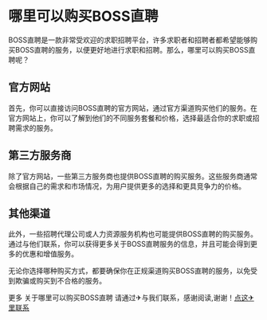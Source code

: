 # 哪里可以购买BOSS直聘

BOSS直聘是一款非常受欢迎的求职招聘平台，许多求职者和招聘者都希望能够购买BOSS直聘的服务，以便更好地进行求职和招聘。那么，哪里可以购买BOSS直聘呢？

## 官方网站

首先，你可以直接访问BOSS直聘的官方网站，通过官方渠道购买他们的服务。在官方网站上，你可以了解到他们的不同服务套餐和价格，选择最适合你的求职或招聘需求的服务。

## 第三方服务商

除了官方网站，一些第三方服务商也提供BOSS直聘的购买服务。这些服务商通常会根据自己的需求和市场情况，为用户提供更多的选择和更具竞争力的价格。

## 其他渠道

此外，一些招聘代理公司或人力资源服务机构也可能提供BOSS直聘的购买服务。通过与他们联系，你可以获得更多关于BOSS直聘服务的信息，并且可能会得到更多的优惠和增值服务。

无论你选择哪种购买方式，都要确保你在正规渠道购买BOSS直聘的服务，以免受到欺骗或购买到不合格的服务。

更多 关于哪里可以购买BOSS直聘 请通过✈与我们联系，感谢阅读,谢谢！[点这✈里联系](https://a.k02.cc)